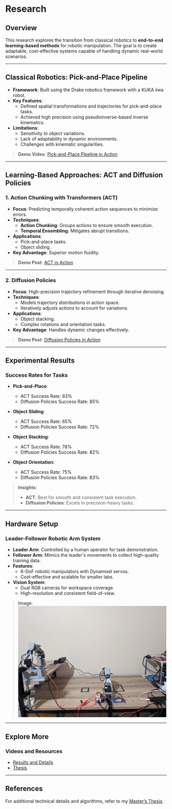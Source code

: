 # Research

## Overview
This research explores the transition from classical robotics to **end-to-end learning-based methods** for robotic manipulation. The goal is to create adaptable, cost-effective systems capable of handling dynamic real-world scenarios.

---

## Classical Robotics: Pick-and-Place Pipeline
- **Framework**: Built using the Drake robotics framework with a KUKA iiwa robot.
- **Key Features**:
  - Defined spatial transformations and trajectories for pick-and-place tasks.
  - Achieved high precision using pseudoinverse-based inverse kinematics.
- **Limitations**:
  - Sensitivity to object variations.
  - Lack of adaptability in dynamic environments.
  - Challenges with kinematic singularities.

> **Demo Video**: [Pick-and-Place Pipeline in Action](https://drive.google.com/drive/u/0/folders/1LftoRg34HieBMN42KgWSghgstuSexj5M)

---

## Learning-Based Approaches: ACT and Diffusion Policies
### 1. Action Chunking with Transformers (ACT)
- **Focus**: Predicting temporally coherent action sequences to minimize errors.
- **Techniques**:
  - **Action Chunking**: Groups actions to ensure smooth execution.
  - **Temporal Ensembling**: Mitigates abrupt transitions.
- **Applications**:
  - Pick-and-place tasks.
  - Object sliding.
- **Key Advantage**: Superior motion fluidity.

> **Demo Post**: [ACT in Action](https://www.linkedin.com/feed/update/urn:li:activity:7279526421532708864/)  

---

### 2. Diffusion Policies
- **Focus**: High-precision trajectory refinement through iterative denoising.
- **Techniques**:
  - Models trajectory distributions in action space.
  - Iteratively adjusts actions to account for variations.
- **Applications**:
  - Object stacking.
  - Complex rotations and orientation tasks.
- **Key Advantage**: Handles dynamic changes effectively.

> **Demo Post**: [Diffusion Policies in Action](https://www.linkedin.com/feed/update/urn:li:activity:7279526421532708864/) 

---

## Experimental Results
### Success Rates for Tasks

- **Pick-and-Place**:  
  - ACT Success Rate: 83%  
  - Diffusion Policies Success Rate: 85%  

- **Object Sliding**:  
  - ACT Success Rate: 65%  
  - Diffusion Policies Success Rate: 72%  

- **Object Stacking**:  
  - ACT Success Rate: 78%  
  - Diffusion Policies Success Rate: 82%  

- **Object Orientation**:  
  - ACT Success Rate: 75%  
  - Diffusion Policies Success Rate: 83%  

> **Insights**:
> - **ACT**: Best for smooth and consistent task execution.
> - **Diffusion Policies**: Excels in precision-heavy tasks.

---

## Hardware Setup
### Leader-Follower Robotic Arm System
- **Leader Arm**: Controlled by a human operator for task demonstration.
- **Follower Arm**: Mimics the leader's movements to collect high-quality training data.
- **Features**:
  - 6-DoF robotic manipulators with Dynamixel servos.
  - Cost-effective and scalable for smaller labs.
- **Vision System**:
  - Dual RGB cameras for workspace coverage.
  - High-resolution and consistent field-of-view.

> **Image**:  
![Hardware Setup](images/r2.jpg)

---

## Explore More
### Videos and Resources
- [Results and Details](https://drive.google.com/drive/u/0/folders/1LftoRg34HieBMN42KgWSghgstuSexj5M)
- [Thesis](https://drive.google.com/file/d/1C7pAfuXQWmzh2rpmZ7TqhSQl00mkbWvf/view?usp=drive_link)

---

## References
For additional technical details and algorithms, refer to my [Master’s Thesis](https://drive.google.com/drive/u/0/folders/1LftoRg34HieBMN42KgWSghgstuSexj5M).

